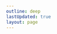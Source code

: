 ```yaml
---
outline: deep
lastUpdated: true
layout: page
---
```


<script setup>
import {
  VPTeamPage,
  VPTeamPageTitle,
  VPTeamMembers
} from 'vitepress/theme'
import { onMounted } from 'vue'

const members = [
  {
    avatar: '/minelacswiki/skin-viewer.html?player=SawaDawa177_',
    name: 'SawaDawa177_',
    title: 'Создатель',
    links: [
      { icon: 'github', link: 'https://github.com/notsawadawa177' },
      { icon: 'discord', link: 'https://discord.com/users/803639665960681502' }
    ]
  },
  {
    avatar: '/minelacswiki/skin-viewer.html?player=GreatShow6102',
    name: 'GreatShow6102',
    title: 'Администратор, Редактор Вики',
    links: [
      { icon: 'github', link: 'https://github.com/VGSS6102/' },
      { icon: 'discord', link: 'https://discord.com/users/508385398666297383' }
    ]
  },
  {
    avatar: '/minelacswiki/skin-viewer.html?player=Nub4ik1',
    name: 'Nub4ik1',
    title: 'Модератор',
    links: [
      { icon: 'discord', link: 'https://discord.com/users/733200455324401676' }
    ]
  },
]

onMounted(() => {
  // Заменяем img на iframe для каждой аватарки
  const avatars = document.querySelectorAll('.VPTeamMembersItem .avatar img')
  avatars.forEach(img => {
    const iframe = document.createElement('iframe')
    iframe.src = img.src
    iframe.style.width = '100px'
    iframe.style.height = '100px'
    iframe.style.border = 'none'
    img.parentNode.replaceChild(iframe, img)
  })
})
</script>

<style>
:deep(.VPTeamMembersItem .avatar) {
  border-radius: 0 !important;
  overflow: visible !important;
  width: 100px !important;
  height: 100px !important;
  background: transparent !important;
}

:deep(.VPTeamMembersItem .avatar::before) {
  display: none !important;
}

:deep(.VPTeamMembersItem .avatar img) {
  display: none;
}

:deep(.VPTeamMembersItem .avatar iframe) {
  width: 100px !important;
  height: 100px !important;
  border: none;
  transform: scale(1.0);
  pointer-events: none;
}

:deep(.VPTeamMembersItem .profile) {
  padding-top: 0 !important;
}
</style>

<VPTeamPage>
  <VPTeamPageTitle>
    <template #title>Наша команда</template>
  </VPTeamPageTitle>
  <VPTeamMembers :members="members" />
</VPTeamPage>
